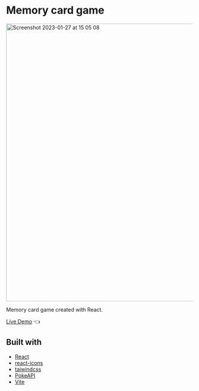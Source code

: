 # Memory card game

<img width="750" alt="Screenshot 2023-01-27 at 15 05 08" src="https://user-images.githubusercontent.com/89941894/216084141-c9a0b7db-fb25-4756-a029-8ffde315faf1.png">

Memory card game created with React.

[Live Demo](https://shivsgkashyap.github.io/memory-card-app/) :point_left:

## Built with

- [React](https://reactjs.org/)
- [react-icons](https://www.npmjs.com/package/react-icons)
- [taiwindcss](https://tailwindcss.com/)
- [PokeAPI](https://pokeapi.co/)
- [Vite](https://vitejs.dev/)
